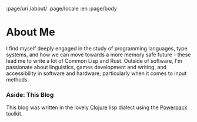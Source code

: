 :page/uri /about/
:page/locale :en
:page/body

# About Me



I find myself deeply engaged in the study of programming languages, type systems, and how we can move towards a more memory safe future - these lead me to write a lot of Common Lisp and Rust. Outside of software, I'm passionate about linguistics, games development and writing, and accessibility in software and hardware; particularly when it comes to input methods.


### Aside: This Blog
This blog was written in the lovely [Clojure](https://clojure.org/) lisp dialect using the [Powerpack](https://github.com/cjohansen/powerpack) toolkit.
